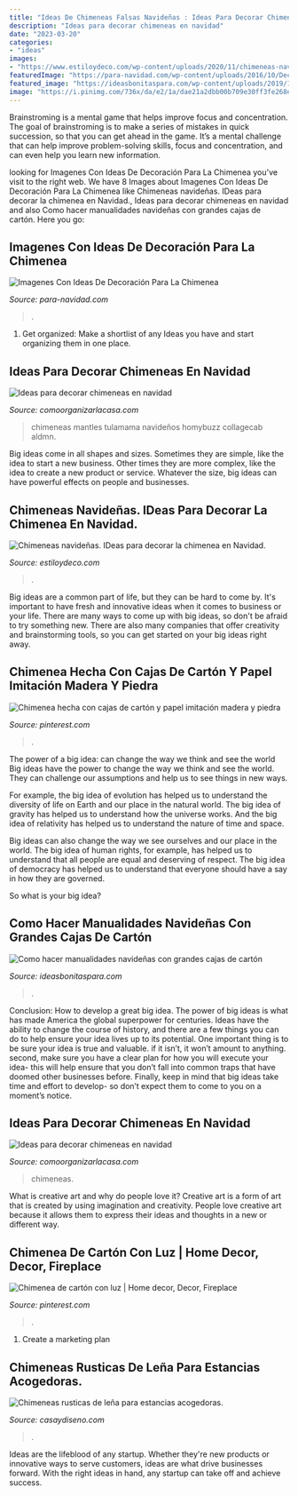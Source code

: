 ```yaml
---
title: "Ideas De Chimeneas Falsas Navideñas : Ideas Para Decorar Chimeneas En Navidad"
description: "Ideas para decorar chimeneas en navidad"
date: "2023-03-20"
categories:
- "ideas"
images:
- "https://www.estiloydeco.com/wp-content/uploads/2020/11/chimeneas-navidenas-ideas-1024x538.jpg"
featuredImage: "https://para-navidad.com/wp-content/uploads/2016/10/Decoracion-navideña-de-la-chimenea.jpg"
featured_image: "https://ideasbonitaspara.com/wp-content/uploads/2019/11/como-hacer-una-chimenea-para-navidad-de-carton-paso-a-paso-6.jpg"
image: "https://i.pinimg.com/736x/da/e2/1a/dae21a2dbb00b709e30ff3fe268e23dc.jpg"
---
```



Brainstroming is a mental game that helps improve focus and concentration. The goal of brainstroming is to make a series of mistakes in quick succession, so that you can get ahead in the game. It’s a mental challenge that can help improve problem-solving skills, focus and concentration, and can even help you learn new information.

	

		
looking for Imagenes Con Ideas De Decoración Para La Chimenea you've visit to the right web. We have 8 Images about Imagenes Con Ideas De Decoración Para La Chimenea like Chimeneas navideñas. IDeas para decorar la chimenea en Navidad., Ideas para decorar chimeneas en navidad and also Como hacer manualidades navideñas con grandes cajas de cartón. Here you go:
		
    
## Imagenes Con Ideas De Decoración Para La Chimenea

<img loading=lazy src="https://para-navidad.com/wp-content/uploads/2016/10/Decoracion-navideña-de-la-chimenea.jpg" onerror="this.onerror=null;this.src='https://tse4.mm.bing.net/th?id=OIP.VYB2VwENsdqdOpsSc-G7NQHaGA&amp;pid=15.1';" alt="Imagenes Con Ideas De Decoración Para La Chimenea">

_Source: para-navidad.com_

>. 

	

1. Get organized: Make a shortlist of any Ideas you have and start organizing them in one place.

    
## Ideas Para Decorar Chimeneas En Navidad

<img loading=lazy src="https://comoorganizarlacasa.com/wp-content/uploads/2013/11/decoracion-de-chimeneas-navidad-8.jpg" onerror="this.onerror=null;this.src='https://tse2.mm.bing.net/th?id=OIP.f8CJX8IZgEkVmAaSgcA_cQHaJ3&amp;pid=15.1';" alt="Ideas para decorar chimeneas en navidad">

_Source: comoorganizarlacasa.com_

>chimeneas mantles tulamama navideños homybuzz collagecab aldmn. 

	

Big ideas come in all shapes and sizes. Sometimes they are simple, like the idea to start a new business. Other times they are more complex, like the idea to create a new product or service. Whatever the size, big ideas can have powerful effects on people and businesses.

    
## Chimeneas Navideñas. IDeas Para Decorar La Chimenea En Navidad.

<img loading=lazy src="https://www.estiloydeco.com/wp-content/uploads/2020/11/chimeneas-navidenas-ideas-1024x538.jpg" onerror="this.onerror=null;this.src='https://tse4.mm.bing.net/th?id=OIP.GCtT745FaHIJD10vw7whrAHaD5&amp;pid=15.1';" alt="Chimeneas navideñas. IDeas para decorar la chimenea en Navidad.">

_Source: estiloydeco.com_

>. 

	

Big ideas are a common part of life, but they can be hard to come by. It's important to have fresh and innovative ideas when it comes to business or your life. There are many ways to come up with big ideas, so don't be afraid to try something new. There are also many companies that offer creativity and brainstorming tools, so you can get started on your big ideas right away.

    
## Chimenea Hecha Con Cajas De Cartón Y Papel Imitación Madera Y Piedra

<img loading=lazy src="https://i.pinimg.com/736x/4c/3a/6b/4c3a6b675f7e14aba62d8337f9c6be2a--decorative-fireplace-fire-places.jpg" onerror="this.onerror=null;this.src='https://tse1.mm.bing.net/th?id=OIP.V-leCjODadC44YG_Qi7V_gHaFj&amp;pid=15.1';" alt="Chimenea hecha con cajas de cartón y papel imitación madera y piedra">

_Source: pinterest.com_

>. 

	

The power of a big idea: can change the way we think and see the world
Big ideas have the power to change the way we think and see the world. They can challenge our assumptions and help us to see things in new ways.


For example, the big idea of evolution has helped us to understand the diversity of life on Earth and our place in the natural world. The big idea of gravity has helped us to understand how the universe works. And the big idea of relativity has helped us to understand the nature of time and space.



Big ideas can also change the way we see ourselves and our place in the world. The big idea of human rights, for example, has helped us to understand that all people are equal and deserving of respect. The big idea of democracy has helped us to understand that everyone should have a say in how they are governed.



So what is your big idea?

    
## Como Hacer Manualidades Navideñas Con Grandes Cajas De Cartón

<img loading=lazy src="https://ideasbonitaspara.com/wp-content/uploads/2019/11/como-hacer-una-chimenea-para-navidad-de-carton-paso-a-paso-6.jpg" onerror="this.onerror=null;this.src='https://tse4.mm.bing.net/th?id=OIP.yicjdnibl0EGGbGvoftQEQHaJ4&amp;pid=15.1';" alt="Como hacer manualidades navideñas con grandes cajas de cartón">

_Source: ideasbonitaspara.com_

>. 

	

Conclusion: How to develop a great big idea.
The power of big ideas is what has made America the global superpower for centuries. Ideas have the ability to change the course of history, and there are a few things you can do to help ensure your idea lives up to its potential.
One important thing is to be sure your idea is true and valuable. if it isn’t, it won’t amount to anything. second, make sure you have a clear plan for how you will execute your idea- this will help ensure that you don’t fall into common traps that have doomed other businesses before. Finally, keep in mind that big ideas take time and effort to develop- so don’t expect them to come to you on a moment’s notice.

    
## Ideas Para Decorar Chimeneas En Navidad

<img loading=lazy src="https://comoorganizarlacasa.com/wp-content/uploads/2013/11/decoracion-de-chimeneas-navidad-13.jpg" onerror="this.onerror=null;this.src='https://tse1.mm.bing.net/th?id=OIP.UBKVuvhKAQgzcxh0c66MxwHaLI&amp;pid=15.1';" alt="Ideas para decorar chimeneas en navidad">

_Source: comoorganizarlacasa.com_

>chimeneas. 

	

What is creative art and why do people love it?
Creative art is a form of art that is created by using imagination and creativity. People love creative art because it allows them to express their ideas and thoughts in a new or different way.

    
## Chimenea De Cartón Con Luz | Home Decor, Decor, Fireplace

<img loading=lazy src="https://i.pinimg.com/736x/da/e2/1a/dae21a2dbb00b709e30ff3fe268e23dc.jpg" onerror="this.onerror=null;this.src='https://tse2.mm.bing.net/th?id=OIP.ola5kKNBI60C27IU0JUCbgHaNL&amp;pid=15.1';" alt="Chimenea de cartón con luz | Home decor, Decor, Fireplace">

_Source: pinterest.com_

>. 

	

1. Create a marketing plan 

    
## Chimeneas Rusticas De Leña Para Estancias Acogedoras.

<img loading=lazy src="https://casaydiseno.com/wp-content/uploads/2015/12/chimeneas-rusticas-de-leña-metales.jpg" onerror="this.onerror=null;this.src='https://tse2.mm.bing.net/th?id=OIP.PdTPWAI36reXwTvlvm5znwHaFj&amp;pid=15.1';" alt="Chimeneas rusticas de leña para estancias acogedoras.">

_Source: casaydiseno.com_

>. 

	

Ideas are the lifeblood of any startup. Whether they're new products or innovative ways to serve customers, ideas are what drive businesses forward. With the right ideas in hand, any startup can take off and achieve success.

